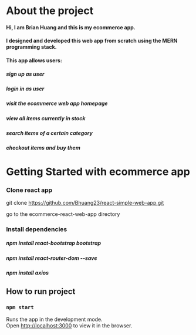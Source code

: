 # About the project

#### Hi, I am Brian Huang and this is my ecommerce app.
#### I designed and developed this web app from scratch using the MERN programming stack. 
#### This app allows users:
##### sign up as user
##### login in as user
##### visit the ecommerce web app homepage
##### view all items currently in stock
##### search items of a certain category
##### checkout items and buy them


# Getting Started with ecommerce app

### Clone react app
git clone https://github.com/Bhuang23/react-simple-web-app.git

go to the ecommerce-react-web-app directory


### Install dependencies
##### npm install react-bootstrap bootstrap
##### npm install react-router-dom --save
##### npm install axios
## How to run project
### `npm start`

Runs the app in the development mode.\
Open [http://localhost:3000](http://localhost:3000) to view it in the browser.

